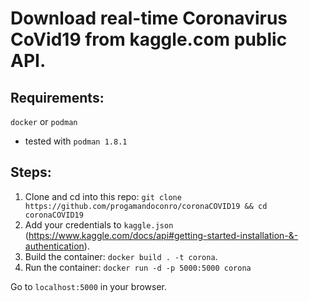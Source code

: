 # Download real-time Coronavirus CoVid19 from kaggle.com public API.

## Requirements:

```docker``` or ```podman```

* tested with ```podman 1.8.1```

## Steps:

1. Clone and cd into this repo: ```git clone https://github.com/progamandoconro/coronaCOVID19 && cd coronaCOVID19```
2. Add your credentials to ```kaggle.json``` (https://www.kaggle.com/docs/api#getting-started-installation-&-authentication). 
3. Build the container: ```docker build . -t corona```.
4. Run the container: ```docker run -d -p 5000:5000 corona```

Go to ```localhost:5000``` in your browser. 
